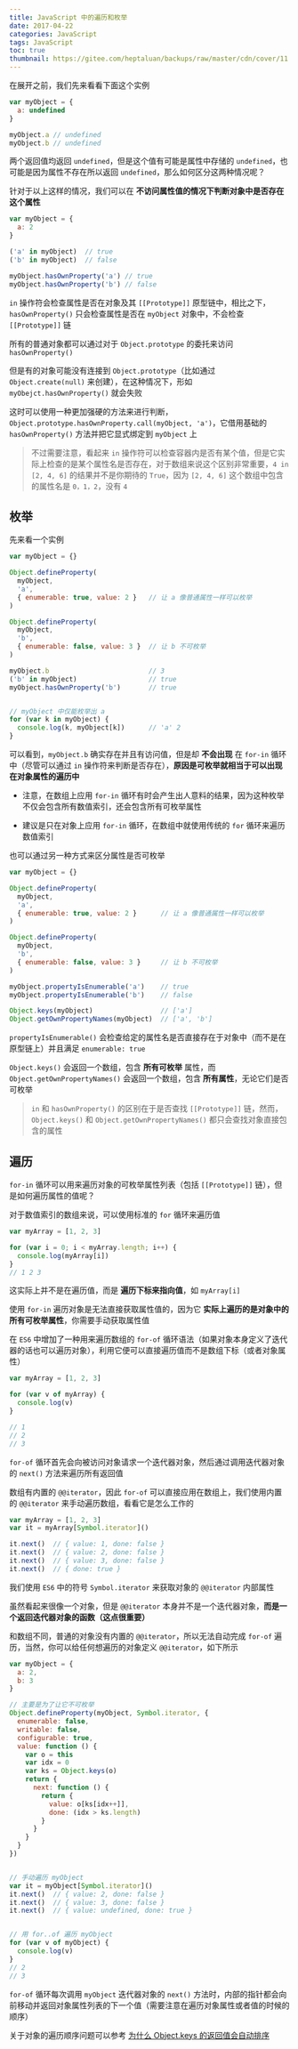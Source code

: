 ```yaml
---
title: JavaScript 中的遍历和枚举
date: 2017-04-22
categories: JavaScript
tags: JavaScript
toc: true
thumbnail: https://gitee.com/heptaluan/backups/raw/master/cdn/cover/11.jpg
---
```


在展开之前，我们先来看看下面这个实例

```js
var myObject = {
  a: undefined
}

myObject.a // undefined  
myObject.b // undefined
```

<!--more-->

两个返回值均返回 `undefined`，但是这个值有可能是属性中存储的 `undefined`，也可能是因为属性不存在所以返回 `undefined`，那么如何区分这两种情况呢？

针对于以上这样的情况，我们可以在 **不访问属性值的情况下判断对象中是否存在这个属性**

```js
var myObject = {
  a: 2
}

('a' in myObject)  // true 
('b' in myObject)  // false  

myObject.hasOwnProperty('a') // true 
myObject.hasOwnProperty('b') // false
```

`in` 操作符会检查属性是否在对象及其 `[[Prototype]]` 原型链中，相比之下，`hasOwnProperty()` 只会检查属性是否在 `myObject` 对象中，不会检查 `[[Prototype]]` 链

所有的普通对象都可以通过对于 `Object.prototype` 的委托来访问 `hasOwnProperty()`

但是有的对象可能没有连接到 `Object.prototype`（比如通过 `Object.create(null)` 来创建），在这种情况下，形如 `myObejct.hasOwnProperty()` 就会失败

这时可以使用一种更加强硬的方法来进行判断，`Object.prototype.hasOwnProperty.call(myObject, 'a')`，它借用基础的 `hasOwnProperty()` 方法并把它显式绑定到 `myObject` 上

> 不过需要注意，看起来 `in` 操作符可以检查容器内是否有某个值，但是它实际上检查的是某个属性名是否存在，对于数组来说这个区别非常重要，`4 in [2, 4, 6]` 的结果并不是你期待的 `True`，因为 `[2, 4, 6]` 这个数组中包含的属性名是 `0，1，2`，没有 `4`



## 枚举

先来看一个实例

```js
var myObject = {}

Object.defineProperty(
  myObject,
  'a',
  { enumerable: true, value: 2 }   // 让 a 像普通属性一样可以枚举 
)

Object.defineProperty(
  myObject,
  'b',
  { enumerable: false, value: 3 }  // 让 b 不可枚举 
)

myObject.b                         // 3 
('b' in myObject)                  // true  
myObject.hasOwnProperty('b')       // true 


// myObject 中仅能枚举出 a
for (var k in myObject) {
  console.log(k, myObject[k])      // 'a' 2
}

```

可以看到，`myObject.b` 确实存在并且有访问值，但是却 **不会出现** 在 `for-in` 循环中（尽管可以通过 `in` 操作符来判断是否存在），**原因是可枚举就相当于可以出现在对象属性的遍历中** 

* 注意，在数组上应用 `for-in` 循环有时会产生出人意料的结果，因为这种枚举不仅会包含所有数值索引，还会包含所有可枚举属性

* 建议是只在对象上应用 `for-in` 循环，在数组中就使用传统的 `for` 循环来遍历数值索引

也可以通过另一种方式来区分属性是否可枚举

```js
var myObject = {}

Object.defineProperty(
  myObject,
  'a',
  { enumerable: true, value: 2 }      // 让 a 像普通属性一样可以枚举 
)

Object.defineProperty(
  myObject,
  'b',
  { enumerable: false, value: 3 }     // 让 b 不可枚举 
)

myObject.propertyIsEnumerable('a')    // true 
myObject.propertyIsEnumerable('b')    // false  

Object.keys(myObject)                 // ['a'] 
Object.getOwnPropertyNames(myObject)  // ['a', 'b']
```

`propertyIsEnumerable()` 会检查给定的属性名是否直接存在于对象中（而不是在原型链上）并且满足 `enumerable: true`

`Object.keys()` 会返回一个数组，包含 **所有可枚举** 属性，而 `Object.getOwnPropertyNames()` 会返回一个数组，包含 **所有属性**，无论它们是否可枚举

> `in` 和 `hasOwnProperty()` 的区别在于是否查找 `[[Prototype]]` 链，然而，`Object.keys()` 和 `Object.getOwnPropertyNames()` 都只会查找对象直接包含的属性




## 遍历

`for-in` 循环可以用来遍历对象的可枚举属性列表（包括 `[[Prototype]]` 链），但是如何遍历属性的值呢？

对于数值索引的数组来说，可以使用标准的 `for` 循环来遍历值

```js
var myArray = [1, 2, 3]

for (var i = 0; i < myArray.length; i++) {
  console.log(myArray[i])
}
// 1 2 3
```

这实际上并不是在遍历值，而是 **遍历下标来指向值**，如 `myArray[i]`

使用 `for-in` 遍历对象是无法直接获取属性值的，因为它 **实际上遍历的是对象中的所有可枚举属性**，你需要手动获取属性值

在 `ES6` 中增加了一种用来遍历数组的 `for-of` 循环语法（如果对象本身定义了迭代器的话也可以遍历对象），利用它便可以直接遍历值而不是数组下标（或者对象属性）

```js
var myArray = [1, 2, 3]

for (var v of myArray) {
  console.log(v)
}

// 1  
// 2  
// 3
```

`for-of` 循环首先会向被访问对象请求一个迭代器对象，然后通过调用迭代器对象的 `next()` 方法来遍历所有返回值

数组有内置的 `@@iterator`，因此 `for-of` 可以直接应用在数组上，我们使用内置的 `@@iterator` 来手动遍历数组，看看它是怎么工作的

```js
var myArray = [1, 2, 3]
var it = myArray[Symbol.iterator]()

it.next()  // { value: 1, done: false }  
it.next()  // { value: 2, done: false }  
it.next()  // { value: 3, done: false }  
it.next()  // { done: true }
```

我们使用 `ES6` 中的符号 `Symbol.iterator` 来获取对象的 `@@iterator` 内部属性

虽然看起来很像一个对象，但是 `@@iterator` 本身并不是一个迭代器对象，**而是一个返回迭代器对象的函数（这点很重要）**

和数组不同，普通的对象没有内置的 `@@iterator`，所以无法自动完成 `for-of` 遍历，当然，你可以给任何想遍历的对象定义 `@@iterator`，如下所示

```js
var myObject = {
  a: 2,
  b: 3
}

// 主要是为了让它不可枚举
Object.defineProperty(myObject, Symbol.iterator, {
  enumerable: false,
  writable: false,
  configurable: true,
  value: function () {
    var o = this
    var idx = 0
    var ks = Object.keys(o)
    return {
      next: function () {
        return {
          value: o[ks[idx++]],
          done: (idx > ks.length)
        }
      }
    }
  }
})


// 手动遍历 myObject 
var it = myObject[Symbol.iterator]()
it.next()  // { value: 2, done: false }  
it.next()  // { value: 3, done: false }  
it.next()  // { value: undefined, done: true } 


// 用 for..of 遍历 myObject 
for (var v of myObject) {
  console.log(v)
}
// 2
// 3
```

`for-of` 循环每次调用 `myObject` 迭代器对象的 `next()` 方法时，内部的指针都会向前移动并返回对象属性列表的下一个值（需要注意在遍历对象属性或者值的时候的顺序）

关于对象的遍历顺序问题可以参考 [为什么 Object.keys 的返回值会自动排序](https://heptaluan.github.io/2019/03/16/JavaScript/32/)